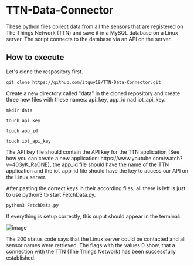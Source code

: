 # TTN-Data-Connector
These python files collect data from all the sensors that are registered on The Things Network (TTN) and save it in a MySQL database on a Linux server. The script connects to the database via an API on the server.

## How to execute
<p>Let's clone the respository first.</p>

```git clone https://github.com/itguy19/TTN-Data-Connector.git```

<p>Create a new directory called "data" in the cloned repository and create three new files with these names: api_key, app_id nad iot_api_key.</p>

```mkdir data```

```touch api_key```

```touch app_id```

```touch iot_api_key```

<p>The API key file should contain the API key for the TTN application (See how you can create a new application: https://www.youtube.com/watch?v=403yK_RaONE), the app_id file should have the name of the TTN application and the iot_app_id file should have the key to access our API on the Linux server.</p>

<p>After pasting the correct keys in their according files, all there is left is just to use python3 to start FetchData.py.</p>

```python3 FetchData.py```

<p>If everything is setup correctly, this ouput should appear in the terminal:</p>

![image](https://user-images.githubusercontent.com/125930481/235115079-3e3efc33-ee2f-42d8-861f-7ea2b9c4b09a.png)

<p>The 200 status code says that the Linux server could be contacted and all sensor names were retrieved. The flags with the values 0 show, that a connection with the TTN (The Things Network) has been successfully established.</p>
